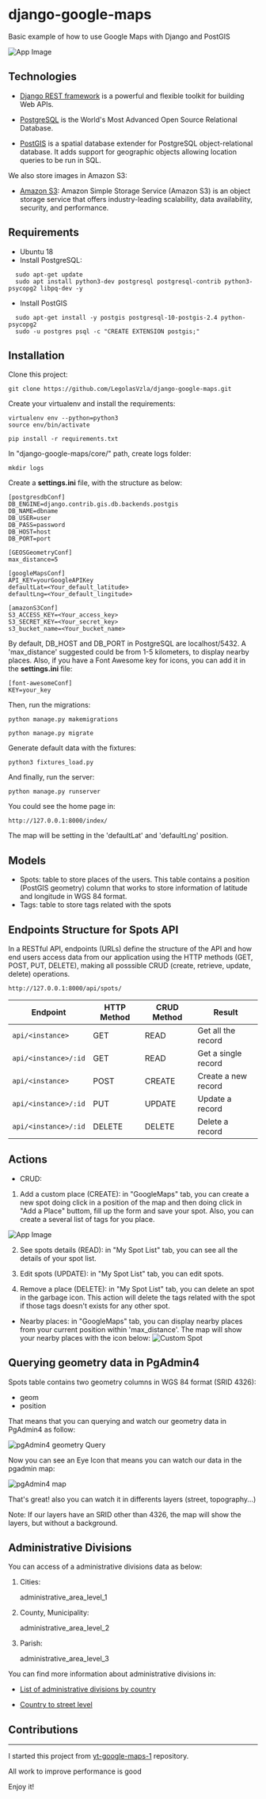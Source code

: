 # django-google-maps
Basic example of how to use Google Maps with Django and PostGIS 

![](https://raw.githubusercontent.com/LegolasVzla/django-google-maps/master/core/frontend/static/media/app_image.jpeg "App Image")

## Technologies
- [Django REST framework](https://www.django-rest-framework.org/) is a powerful and flexible toolkit for building Web APIs.

- [PostgreSQL](https://www.postgresql.org/) is the World's Most Advanced Open Source Relational Database.

- [PostGIS](http://postgis.net/) is a spatial database extender for PostgreSQL object-relational database. It adds support for geographic objects allowing location queries to be run in SQL.

We also store images in Amazon S3:

- [Amazon S3](https://aws.amazon.com/s3/): Amazon Simple Storage Service (Amazon S3) is an object storage service that offers industry-leading scalability, data availability, security, and performance. 

## Requirements
- Ubuntu 18
- Install PostgreSQL:
```
  sudo apt-get update
  sudo apt install python3-dev postgresql postgresql-contrib python3-psycopg2 libpq-dev -y
```
- Install PostGIS
```
  sudo apt-get install -y postgis postgresql-10-postgis-2.4 python-psycopg2
  sudo -u postgres psql -c "CREATE EXTENSION postgis;"
```

## Installation

Clone this project:

	git clone https://github.com/LegolasVzla/django-google-maps.git

Create your virtualenv and install the requirements:

	virtualenv env --python=python3
	source env/bin/activate

	pip install -r requirements.txt

In "django-google-maps/core/" path, create logs folder:

	mkdir logs

Create a **settings.ini** file, with the structure as below:

	[postgresdbConf]
	DB_ENGINE=django.contrib.gis.db.backends.postgis
	DB_NAME=dbname
	DB_USER=user
	DB_PASS=password
	DB_HOST=host
	DB_PORT=port

	[GEOSGeometryConf]
	max_distance=5

	[googleMapsConf]
 	API_KEY=yourGoogleAPIKey
	defaultLat=<Your_default_latitude>
 	defaultLng=<Your_default_lingitude>

	[amazonS3Conf]
	S3_ACCESS_KEY=<Your_access_key>
	S3_SECRET_KEY=<Your_secret_key>
	s3_bucket_name=<Your_bucket_name>

By default, DB_HOST and DB_PORT in PostgreSQL are localhost/5432. A 'max_distance' suggested could be from 1-5 kilometers, to display nearby places. Also, if you have a Font Awesome key for icons, you can add it in the **settings.ini** file:

	[font-awesomeConf]
	KEY=your_key

Then, run the migrations:

	python manage.py makemigrations

	python manage.py migrate

Generate default data with the fixtures:

	python3 fixtures_load.py

And finally, run the server:

	python manage.py runserver

You could see the home page in:

	http://127.0.0.1:8000/index/

The map will be setting in the 'defaultLat' and 'defaultLng' position.

## Models

- Spots: table to store places of the users. This table contains a position (PostGIS geometry) column that works to store information of latitude and longitude in WGS 84 format.
- Tags: table to store tags related with the spots

## Endpoints Structure for Spots API
In a RESTful API, endpoints (URLs) define the structure of the API and how end users access data from our application using the HTTP methods (GET, POST, PUT, DELETE), making all posssible CRUD (create, retrieve, update, delete) operations.
	
	http://127.0.0.1:8000/api/spots/

Endpoint |HTTP Method | CRUD Method | Result
-- | -- |-- |--
`api/<instance>` | GET | READ | Get all the <instance> record
`api/<instance>/:id` | GET | READ | Get a single <instance> record
`api/<instance>`| POST | CREATE | Create a new <instance> record
`api/<instance>/:id` | PUT | UPDATE | Update a <instance> record
`api/<instance>/:id` | DELETE | DELETE | Delete a <instance> record

## Actions

- CRUD:

1. Add a custom place (CREATE): in "GoogleMaps" tab, you can create a new spot doing click in a position of the map and then doing click in "Add a Place" buttom, fill up the form and save your spot. Also, you can create a several list of tags for you place.

![](https://raw.githubusercontent.com/LegolasVzla/django-google-maps/master/core/frontend/static/media/app_image1.jpeg "App Image")

2. See spots details (READ): in "My Spot List" tab, you can see all the details of your spot list. 

3. Edit spots (UPDATE): in "My Spot List" tab, you can edit spots.

4. Remove a place (DELETE): in "My Spot List" tab, you can delete an spot in the garbage icon. This action will delete the tags related with the spot if those tags doesn't exists for any other spot.

- Nearby places: in "GoogleMaps" tab, you can display nearby places from your current position within 'max_distance'. The map will show your nearby places with the icon below:
![](https://raw.githubusercontent.com/LegolasVzla/django-google-maps/master/core/frontend/static/media/place_icon.png "Custom Spot")

## Querying geometry data in PgAdmin4

Spots table contains two geometry columns in WGS 84 format (SRID 4326):

- geom
- position

That means that you can querying and watch our geometry data in PgAdmin4 as follow:

![](https://raw.githubusercontent.com/LegolasVzla/django-google-maps/master/core/frontend/static/media/pgadmin_image1.jpeg "pgAdmin4 geometry Query")

Now you can see an Eye Icon that means you can watch our data in the pgadmin map:

![](https://raw.githubusercontent.com/LegolasVzla/django-google-maps/master/core/frontend/static/media/pgadmin_image2.jpeg "pgAdmin4 map")

That's great! also you can watch it in differents layers (street, topography...) 

Note: If our layers have an SRID other than 4326, the map will show the layers, but without a background.


## Administrative Divisions

You can access of a administrative divisions data as below:

1. Cities:

	administrative_area_level_1 

2. County, Municipality:

	administrative_area_level_2

3. Parish:

	administrative_area_level_3

You can find more information about administrative divisions in:

- [List of administrative divisions by country](https://en.wikipedia.org/wiki/List_of_administrative_divisions_by_country)

- [Country to street level](https://wiki.openstreetmap.org/wiki/Nominatim/Development_overview#Country_to_street_level)

## Contributions
------------------------

I started this project from [yt-google-maps-1](https://github.com/Klerith/yt-google-maps-1) repository.

All work to improve performance is good

Enjoy it!
